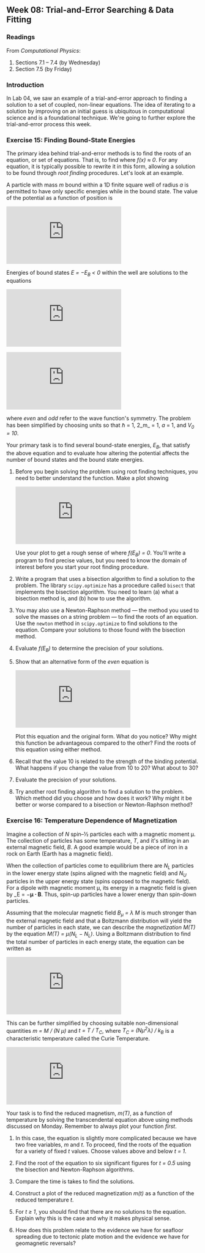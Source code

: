 ## Week 08: Trial-and-Error Searching &amp; Data Fitting

### Readings
From _Computational Physics_:
 1. Sections 7.1 &ndash; 7.4 (by Wednesday)
 2. Section 7.5 (by Friday) 

### Introduction
In Lab 04, we saw an example of a trial-and-error approach to finding a
solution to a set of coupled, non-linear equations. The idea of iterating
to a solution by improving on an initial guess is ubiquitous in computational
science and is a foundational technique. We're going to further explore 
the trial-and-error process this week.

### Exercise 15: Finding Bound-State Energies
The primary idea behind trial-and-error methods is to find the roots of 
an equation, or set of equations. That is, to find where _f(x) &asymp; 0_.
For any equation, it is typically possible to rewrite it in this form, 
allowing a solution to be found through _root finding_ procedures. Let's 
look at an example.

A particle with mass _m_ bound within a 1D finite square well of radius 
_a_ is permitted to have only specific energies while in the bound state. 
The value of the potential as a function of position is

![equation](https://latex.codecogs.com/gif.latex?%5Clarge%20V%28x%29%20%3D%20%5Cleft%5C%7B%20%5Cbegin%7Bmatrix%7D%20-V_0%20%26%20%7B%5Crm%20for%20%7D%5C%20%7Cx%7C%20%5Cle%20a%5C%5C%200%20%26%20%7B%5Crm%20for%20%7D%5C%20%7Cx%7C%20%3E%20a%20%5C%5C%20%5Cend%7Bmatrix%7D%5Cright.)

Energies of bound states _E = &minus;E<sub>B</sub> < 0_ within the well 
are solutions to the equations

![equation](https://latex.codecogs.com/gif.latex?%5Clarge%20%5Csqrt%7B10%20-%20E_B%7D%5Ccdot%5Ctan%5Cleft%28%5Csqrt%7B10%20-%20E_B%7D%20%5Cright%29%20%3D%20%5Csqrt%7BE_B%7D%5C%20%7B%5Crm%20%28even%29%7D)

![equation](https://latex.codecogs.com/gif.latex?%5Clarge%20%5Csqrt%7B10%20-%20E_B%7D%5Ccdot%5Ccot%5Cleft%28%5Csqrt%7B10%20-%20E_B%7D%20%5Cright%29%20%3D%20%5Csqrt%7BE_B%7D%5C%20%7B%5Crm%20%28odd%29%7D)

where _even_ and _odd_ refer to the wave function's symmetry. The problem
has been simplified by choosing units so that &hbar; = 1, 2_m_ = 1, _a_ = 1,
and _V<sub>0</sub> = 10_. 

Your primary task is to find several bound-state 
energies, _E<sub>B</sub>_, that satisfy the above equation and to evaluate 
how altering the potential affects the number of bound states and the bound 
state energies. 

 1. Before you begin solving the problem using root finding techniques, 
    you need to better understand the function. Make a plot showing 
    
    ![equation](https://latex.codecogs.com/gif.latex?%5Clarge%20%5Csqrt%7B10%20-%20E_B%7D%5Ccdot%5Ctan%5Cleft%28%5Csqrt%7B10%20-%20E_B%7D%20%5Cright%29%20-%20%5Csqrt%7BE_B%7D%20%3D%200%5C%20%7B%5Crm%20vs%7D%5C%20E_B)
    
    Use your plot to get a rough sense of where _f(E<sub>B</sub>) = 0_. 
    You'll write a program to find precise values, but you need to know
    the domain of interest before you start your root finding procedure.

 2. Write a program that uses a bisection algorithm to find a solution 
    to the problem. The library `scipy.optimize` has a procedure called
    `bisect` that implements the bisection algorithm. You need to learn
    (a) what a bisection method is, and (b) how to use the algorithm.
    
 3. You may also use a Newton-Raphson method &mdash; the method you used
    to solve the masses on a string problem &mdash; to find the roots of 
    an equation. Use the `newton` method in `scipy.optimize` to find 
    solutions to the equation. Compare your solutions to those found with
    the bisection method.
    
 4. Evaluate _f(E<sub>B</sub>)_ to determine the precision of your solutions.
    
 5. Show that an alternative form of the _even_ equation is
 
    ![equation](https://latex.codecogs.com/gif.latex?%5Clarge%20%5Csqrt%7BE_B%7D%5Ccdot%5Ccot%5Cleft%28%5Csqrt%7B10%20-%20E_B%7D%20%5Cright%20%29%20-%20%5Csqrt%7B10%20-%20E_B%7D%20%3D%200.)
    
    Plot this equation and the original form. What do you notice? Why 
    might this function be advantageous compared to the other? Find the 
    roots of this equation using either method.

 6. Recall that the value 10 is related to the strength of the binding
    potential. What happens if you change the value from 10 to 20? What
    about to 30? 
    
 7. Evaluate the precision of your solutions.
 
 8. Try another root finding algorithm to find a solution to the problem.
    Which method did you choose and how does it work? Why might it be 
    better or worse compared to a bisection or Newton-Raphson method?
    
### Exercise 16: Temperature Dependence of Magnetization
Imagine a collection of _N_ spin&ndash;&frac12; particles each with a 
magnetic moment &mu;. The collection of particles has some temperature, 
_T_, and it's sitting in an external magnetic field, _B_. A good example would 
be a piece of iron in a rock on Earth (Earth has a magnetic field). 

When the collection of particles come to equilibrium there are _N<sub>L</sub>_
particles in the lower energy state (spins aligned with the magnetic field)
and _N<sub>U</sub>_ particles in the upper energy state (spins opposed to
the magnetic field). For a dipole with magnetic moment &mu;, its energy
in a magnetic field is given by _E = &minus;**&mu; &sdot; B**. Thus, spin-up 
particles have a lower energy than spin-down particles. 

Assuming that the molecular magnetic field _B<sub>&mu;</sub> = &lambda; M_ 
is much stronger than the external magnetic field and that a Boltzmann
distribution will yield the number of particles in each state, we can
describe the _magnetization_ _M(T)_ by the equation 
_M(T) = &mu;(N<sub>L</sub> &minus; N<sub>L</sub>)_. Using a Boltzmann 
distribution to find the total number of particles in each energy state,
the equation can be written as

![equation](https://latex.codecogs.com/gif.latex?M%28T%29%20%3D%20N%5Cmu%20%5Ccdot%20%5Ctanh%5Cleft%28%5Cfrac%7B%5Clambda%5Cmu%20M%28T%29%7D%7Bk_B%20T%7D%20%5Cright%20%29)

This can be further simplified by choosing suitable non-dimensional quantities
_m = M / (N &mu;)_ and _t = T / T<sub>C</sub>_, where 
_T<sub>C</sub> = (N&mu;<sup>2</sup>&lambda;) / k<sub>B</sub>_ is a characteristic
temperature called the Curie Temperature. 

![equation](https://latex.codecogs.com/gif.latex?m%28t%29%20%3D%20%5Ctanh%5Cleft%28%5Cfrac%7Bm%28t%29%7D%7Bt%7D%20%5Cright%20%29)

Your task is to find the reduced magnetism, _m(T)_, as a function of 
temperature by solving the transcendental equation above using methods 
discussed on Monday. Remember to always plot your function _first_.

  1. In this case, the equation is slightly more complicated because we
     have two free variables, _m_ and _t_. To proceed, find the roots of 
     the equation for a variety of fixed _t_ values. Choose values above
     and below _t = 1_.
  
  2. Find the root of the equation to six significant figures for _t = 0.5_
     using the bisection and Newton-Raphson algorithms.
  3. Compare the time is takes to find the solutions.
  4. Construct a plot of the reduced magnetization _m(t)_ as a function 
     of the reduced temperature _t_. 
  5. For _t &ge; 1_, you should find that there are no solutions to the 
     equation. Explain why this is the case and why it makes physical sense.
  6. How does this problem relate to the evidence we have for seafloor 
     spreading due to tectonic plate motion and the evidence we have for 
     geomagnetic reversals?
     



    
